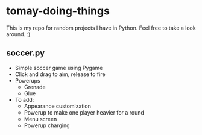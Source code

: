 # tomay-doing-things

This is my repo for random projects I have in Python. Feel free to take a look around. :)

## soccer.py

- Simple soccer game using Pygame
- Click and drag to aim, release to fire
- Powerups
  - Grenade
  - Glue
- To add:
  - Appearance customization
  - Powerup to make one player heavier for a round
  - Menu screen
  - Powerup charging
